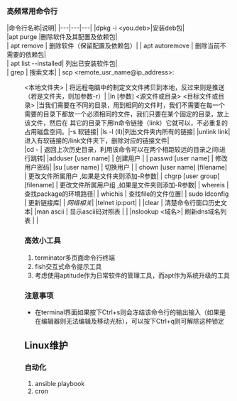 ### 高频常用命令行
|命令行名称|说明|
|---|---|---|
|dpkg -i <you.deb>|安装deb包|  
|apt purge <package name>|删除软件及其配置及依赖包|   
| apt remove <package name> | 删除软件（保留配置及依赖包）| 
| apt autoremove <package name> | 删除当前不需要的依赖包|  
| apt list --installed| 列出已安装软件包|  
| grep <string> | 搜索文本| 
| scp <remote_usr_name@ip_address>:<dir> <本地文件夹> | 将远程电脑中的制定文文件拷贝到本地，反过来则是推送（若是文件夹，则加参数-r）| 
|ln [参数] <源文件或目录> <目标文件或目录> |当我们需要在不同的目录，用到相同的文件时，我们不需要在每一个需要的目录下都放一个必须相同的文件，我们只要在某个固定的目录，放上该文件，然后在 其它的目录下用ln命令链接（link）它就可以，不必重复的占用磁盘空间。|-s 软链接| 
|ls -l (ll)|列出文件夹内所有的链接| 
|unlink link| 进入有软链接的/link文件夹下，删除对应的链接文件|          
|cd - | 返回上次历史目录，利用该命令可以在两个相距较远的目录之间i进行跳转|
|adduser [user name] | 创建用户 |
| passwd [user name] | 修改用户密码|
|su [user name] | 切换用户 |
| chown [user name] [filename] | 更改文件所属用户 ,如果是文件夹则添加-R参数|
| chgrp [user group] [filename] | 更改文件所属用户组 ,如果是文件夹则添加-R参数|
| whereis <package> | 查找package的环境路径| 
| whichis <file name> | 查找file的文件位置| 
| sudo ldconfig | 更新链接库|
| *网络相关*|
|telnet ip:port|            |
|clear | 清楚命令行窗口历史文本|
|man ascii | 显示ascii码对照表 | |
|nslookup  <域名>| 刷新dns域名列表 | |




### 高效小工具
1. terminator多页面命令行终端
2. fish交互式命令提示工具
3. 考虑使用aptitude作为日常软件的管理工具，而apt作为系统升级的工具

### 注意事项
- 在terminal界面如果按下Ctrl+s则会冻结该命令行的输出输入（如果是在编辑器则无法编辑及移动光标），可以按下Ctrl+q则可解除这种锁定

## Linux维护
### 自动化
1. ansible playbook
2. cron